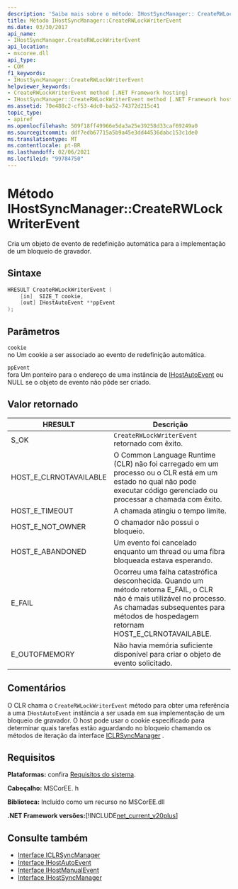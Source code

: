```yaml
---
description: 'Saiba mais sobre o método: IHostSyncManager:: CreateRWLockWriterEvent'
title: Método IHostSyncManager::CreateRWLockWriterEvent
ms.date: 03/30/2017
api_name:
- IHostSyncManager.CreateRWLockWriterEvent
api_location:
- mscoree.dll
api_type:
- COM
f1_keywords:
- IHostSyncManager::CreateRWLockWriterEvent
helpviewer_keywords:
- CreateRWLockWriterEvent method [.NET Framework hosting]
- IHostSyncManager::CreateRWLockWriterEvent method [.NET Framework hosting]
ms.assetid: 70e488c2-cf53-4dc0-ba52-74372d215c41
topic_type:
- apiref
ms.openlocfilehash: 509f18ff49966e5da3a25e39258d33caf69249a0
ms.sourcegitcommit: ddf7edb67715a5b9a45e3dd44536dabc153c1de0
ms.translationtype: MT
ms.contentlocale: pt-BR
ms.lasthandoff: 02/06/2021
ms.locfileid: "99784750"
---
```

# <a name="ihostsyncmanagercreaterwlockwriterevent-method"></a>Método IHostSyncManager::CreateRWLockWriterEvent

Cria um objeto de evento de redefinição automática para a implementação de um bloqueio de gravador.  
  
## <a name="syntax"></a>Sintaxe  
  
```cpp  
HRESULT CreateRWLockWriterEvent (  
    [in]  SIZE_T cookie,  
    [out] IHostAutoEvent **ppEvent  
);  
```  
  
## <a name="parameters"></a>Parâmetros  

 `cookie`  
 no Um cookie a ser associado ao evento de redefinição automática.  
  
 `ppEvent`  
 fora Um ponteiro para o endereço de uma instância de [IHostAutoEvent](ihostautoevent-interface.md) ou NULL se o objeto de evento não pôde ser criado.  
  
## <a name="return-value"></a>Valor retornado  
  
|HRESULT|Descrição|  
|-------------|-----------------|  
|S_OK|`CreateRWLockWriterEvent` retornado com êxito.|  
|HOST_E_CLRNOTAVAILABLE|O Common Language Runtime (CLR) não foi carregado em um processo ou o CLR está em um estado no qual não pode executar código gerenciado ou processar a chamada com êxito.|  
|HOST_E_TIMEOUT|A chamada atingiu o tempo limite.|  
|HOST_E_NOT_OWNER|O chamador não possui o bloqueio.|  
|HOST_E_ABANDONED|Um evento foi cancelado enquanto um thread ou uma fibra bloqueada estava esperando.|  
|E_FAIL|Ocorreu uma falha catastrófica desconhecida. Quando um método retorna E_FAIL, o CLR não é mais utilizável no processo. As chamadas subsequentes para métodos de hospedagem retornam HOST_E_CLRNOTAVAILABLE.|  
|E_OUTOFMEMORY|Não havia memória suficiente disponível para criar o objeto de evento solicitado.|  
  
## <a name="remarks"></a>Comentários  

 O CLR chama o `CreateRWLockWriterEvent` método para obter uma referência a uma `IHostAutoEvent` instância a ser usada em sua implementação de um bloqueio de gravador. O host pode usar o cookie especificado para determinar quais tarefas estão aguardando no bloqueio chamando os métodos de iteração da interface [ICLRSyncManager](iclrsyncmanager-interface.md) .  
  
## <a name="requirements"></a>Requisitos  

 **Plataformas:** confira [Requisitos do sistema](../../get-started/system-requirements.md).  
  
 **Cabeçalho:** MSCorEE. h  
  
 **Biblioteca:** Incluído como um recurso no MSCorEE.dll  
  
 **.NET Framework versões:**[!INCLUDE[net_current_v20plus](../../../../includes/net-current-v20plus-md.md)]  
  
## <a name="see-also"></a>Consulte também

- [Interface ICLRSyncManager](iclrsyncmanager-interface.md)
- [Interface IHostAutoEvent](ihostautoevent-interface.md)
- [Interface IHostManualEvent](ihostmanualevent-interface.md)
- [Interface IHostSyncManager](ihostsyncmanager-interface.md)
